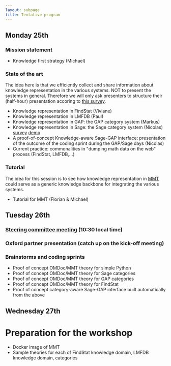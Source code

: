 ```yaml
---
layout: subpage
title: Tentative program
---
```


## Monday 25th

### Mission statement

- Knowledge first strategy (Michael)

### State of the art

The idea here is that we efficiently collect and share information about knowledge representation in the various systems. NOT to present the systems in general. Therefore we will only ask presenters to structure their (half-hour) presentation accoring to [this survey](survey-generic.md).

- Knowledge representation in FindStat (Viviane)
- Knowledge representation in LMFDB (Paul)
- Knowledge representation in GAP: the GAP category system (Markus)
- Knowledge representation in Sage: the Sage category system (Nicolas)
  [survey](../survey-Sage/) [demo](../survey-Sage.ipynb)
- A proof-of-concept Knowledge-aware Sage-GAP interface: presentation of the outcome of the coding sprint during the GAP/Sage days (Nicolas)
- Current practice: commonalities in "dumping math data on the web" process (FindStat, LMFDB,...)

### Tutorial

The idea for this session is to see how knowledge representation in [MMT](https://svn.kwarc.info/repos/MMT/doc/html/index.html) could serve as a generic knowledge backbone for integrating the various systems. 

- Tutorial for MMT (Florian & Michael)

## Tuesday 26th

### [Steering committee meeting](../SteeringCommittee/agenda/) (10:30 local time)

### Oxford partner presentation (catch up on the kick-off meeting)

### Brainstorms and coding sprints

- Proof of concept OMDoc/MMT theory for simple Python
- Proof of concept OMDoc/MMT theory for Sage categories
- Proof of concept OMDoc/MMT theory for GAP categories
- Proof of concept OMDoc/MMT theory for FindStat
- Proof of concept category-aware Sage-GAP interface built automatically from the above

## Wednesday 27th

# Preparation for the workshop
- Docker image of MMT
- Sample theories for each of FindStat knowledge domain, LMFDB knowledge domain, categories

